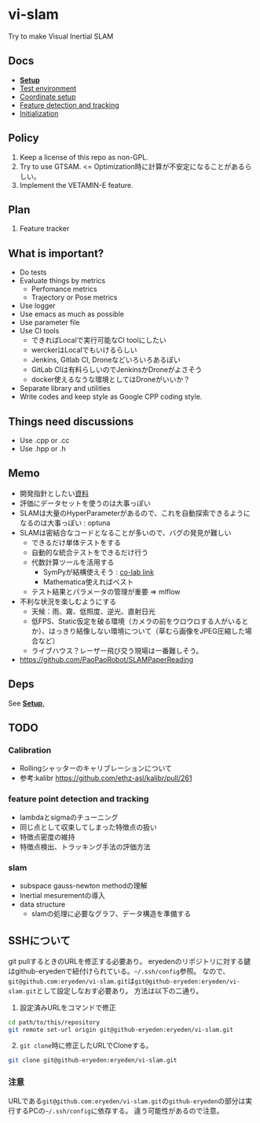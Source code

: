 # vi-slam
Try to make Visual Inertial SLAM

## Docs
- [__Setup__](docs/setup.md)
- [Test environment](docs/about_test.md)
- [Coordinate setup](docs/coordinate_setup.md)
- [Feature detection and tracking](docs/feature_extructor.md)
- [Initialization](docs/initialization.md)

## Policy
1. Keep a license of this repo as non-GPL.
2. Try to use GTSAM. <= Optimization時に計算が不安定になることがあるらしい。
3. Implement the VETAMIN-E feature.


## Plan
1. Feature tracker

## What is important?
- Do tests
- Evaluate things by metrics
  - Perfomance metrics
  - Trajectory or Pose metrics
- Use logger
- Use emacs as much as possible
- Use parameter file
- Use CI tools
    - できればLocalで実行可能なCI toolにしたい
    - werckerはLocalでもいけるらしい
    - Jenkins, Gitlab CI, Droneなどいろいろあるぽい
    - GitLab CIは有料らしいのでJenkinsかDroneがよさそう
    - docker使えるなうな環境としてはDroneがいいか？
- Separate library and utilities
- Write codes and keep style as Google CPP coding style.

## Things need discussions
- Use .cpp or .cc
- Use .hpp or .h

## Memo
- 開発指針としたい[資料](docs/problemsandsolutionsforslamdevelopment-191215161142.pdf)
- 評価にデータセットを使うのは大事っぽい
- SLAMは大量のHyperParameterがあるので、これを自動探索できるようになるのは大事っぽい : optuna
- SLAMは密結合なコードとなることが多いので、バグの発見が難しい
  - できるだけ単体テストをする
  - 自動的な統合テストをできるだけ行う
  - 代数計算ツールを活用する
    - SymPyが結構使えそう : [co-lab link](https://colab.research.google.com/drive/1wflhGRVzdlosxHsC63HX2WvXrCG-b8p0)
    - Mathematica使えればベスト
  - テスト結果とパラメータの管理が重要 => mlflow
- 不利な状況を楽しむようにする
  - 天候：雨、霧、低照度、逆光、直射日光
  - 低FPS、Static仮定を破る環境（カメラの前をウロウロする人がいるとか）、はっきり結像しない環境について（草むら画像をJPEG圧縮した場合など）
  - ライブハウス？レーザー飛び交う現場は一番難しそう。
- https://github.com/PaoPaoRobot/SLAMPaperReading


## Deps
See [__Setup__.](docs/setup.md)


## TODO
### Calibration
- Rollingシャッターのキャリブレーションについて
- 参考:kalibr https://github.com/ethz-asl/kalibr/pull/261
### feature point detection and tracking
- lambdaとsigmaのチューニング
- 同じ点として収束してしまった特徴点の扱い
- 特徴点密度の維持
- 特徴点検出、トラッキング手法の評価方法
### slam
- subspace gauss-newton methodの理解
- Inertial mesurementの導入
- data structure
  - slamの処理に必要なグラフ、データ構造を準備する

## SSHについて
git pullするときのURLを修正する必要あり。
eryedenのリポジトリに対する鍵はgithub-eryedenで紐付けられている。`~/.ssh/config`参照。
なので、`git@github.com:eryeden/vi-slam.git`は`git@github-eryeden:eryeden/vi-slam.git`として設定しなおす必要あり。
方法は以下の二通り。
1. 設定済みURLをコマンドで修正
``` bash
cd path/to/this/repository
git remote set-url origin git@github-eryeden:eryeden/vi-slam.git
```
2. `git clone`時に修正したURLでCloneする。
``` bash
git clone git@github-eryeden:eryeden/vi-slam.git
```

### 注意
URLである`git@github.com:eryeden/vi-slam.git`の`github-eryeden`の部分は実行するPCの`~/.ssh/config`に依存する。
違う可能性があるので注意。
